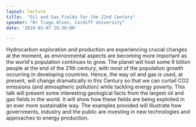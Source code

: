 ```yaml
---
layout: lecture
title:  "Oil and Gas Fields for the 22nd Century"
speaker: "Dr Tiago Alves, Cardiff University"
date: '2019-03-07 19:30:00'

---
```

Hydrocarbon exploration and production are experiencing crucial changes at the moment, as environmental aspects are becoming more important as the world's population continues to grow. The planet will host some 9 billion people at the end of the 21th century, with most of the population growth occurring in developing countries. Hence, the way oil and gas is used, at present, will change dramatically in this Century so that we can curtail CO2 emissions (and atmospheric pollution) while tackling energy poverty. This talk will present some interesting geological facts from the largest oil and gas fields in the world. It will show how these fields are being exploited in an ever more sustainable way. The examples provided will illustrate how governments, industry and the public are investing in new technologies and approaches to energy production.